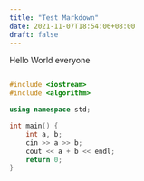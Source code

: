 ```yaml
---
title: "Test Markdown"
date: 2021-11-07T18:54:06+08:00
draft: false
---
```


Hello World everyone

```cpp

#include <iostream>
#include <algorithm>

using namespace std;

int main() {
    int a, b;
    cin >> a >> b;
    cout << a + b << endl;
    return 0;
}
```
